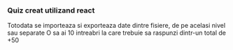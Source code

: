 ### Quiz creat utilizand react
Totodata se importeaza si exporteaza date dintre fisiere, de pe acelasi nivel sau separate
O sa ai 10 intreabri la care trebuie sa raspunzi dintr-un total de +50
